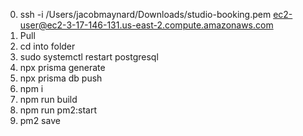 0. ssh -i /Users/jacobmaynard/Downloads/studio-booking.pem ec2-user@ec2-3-17-146-131.us-east-2.compute.amazonaws.com
1. Pull
2. cd into folder
2. sudo systemctl restart postgresql
3. npx prisma generate
3. npx prisma db push
3. npm i
4. npm run build
5. npm run pm2:start
6. pm2 save

